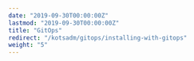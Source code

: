 ```yaml
---
date: "2019-09-30T00:00:00Z"
lastmod: "2019-09-30T00:00:00Z"
title: "GitOps"
redirect: "/kotsadm/gitops/installing-with-gitops"
weight: "5"
---
```

